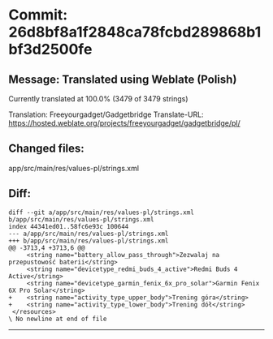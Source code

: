 # Commit: 26d8bf8a1f2848ca78fcbd289868b1bf3d2500fe
## Message: Translated using Weblate (Polish)

Currently translated at 100.0% (3479 of 3479 strings)

Translation: Freeyourgadget/Gadgetbridge
Translate-URL: https://hosted.weblate.org/projects/freeyourgadget/gadgetbridge/pl/
## Changed files:
app/src/main/res/values-pl/strings.xml

## Diff:
```
diff --git a/app/src/main/res/values-pl/strings.xml b/app/src/main/res/values-pl/strings.xml
index 44341ed01..58fc6e93c 100644
--- a/app/src/main/res/values-pl/strings.xml
+++ b/app/src/main/res/values-pl/strings.xml
@@ -3713,4 +3713,6 @@
     <string name="battery_allow_pass_through">Zezwalaj na przepustowość baterii</string>
     <string name="devicetype_redmi_buds_4_active">Redmi Buds 4 Active</string>
     <string name="devicetype_garmin_fenix_6x_pro_solar">Garmin Fenix 6X Pro Solar</string>
+    <string name="activity_type_upper_body">Trening góra</string>
+    <string name="activity_type_lower_body">Trening dół</string>
 </resources>
\ No newline at end of file
```
-----------------------------------
